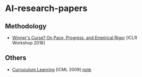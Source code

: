 # AI-research-papers

## Methodology
- [Winner's Curse? On Pace, Progress, and Empirical Rigor](https://openreview.net/forum?id=rJWF0Fywf) [ICLR Workshop 2018]

## Others
- [Curruculum Leanring](https://ronan.collobert.com/pub/matos/2009_curriculum_icml.pdf) [ICML 2009] [note](./others/CurriculumLearning.md)


